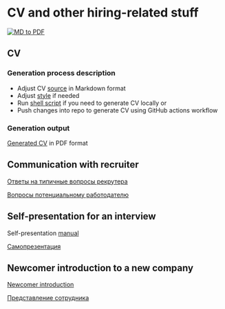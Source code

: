 # CV and other hiring-related stuff

[![MD to PDF](https://github.com/andrei-punko/cv/actions/workflows/convert-md-to-pdf.yml/badge.svg)](https://github.com/andrei-punko/cv/actions/workflows/convert-md-to-pdf.yml)

## CV

### Generation process description
- Adjust CV [source](CV/Andrei_Punko_CV_(eng).md) in Markdown format
- Adjust [style](CV/style.css) if needed
- Run [shell script](CV/generate-pdf.sh) if you need to generate CV locally or
- Push changes into repo to generate CV using GitHub actions workflow

### Generation output

[Generated CV](CV/pdf/Andrei_Punko_CV_(eng).pdf) in PDF format

## Communication with recruiter
[Ответы на типичные вопросы рекрутера](QnA/Ответы%20на%20типичные%20вопросы%20рекрутера.md)

[Вопросы потенциальному работодателю](QnA/Вопросы%20потенциальному%20работодателю.md)

## Self-presentation for an interview
Self-presentation [manual](Self-presentation/Self-presentation%20manual.pdf)

[Самопрезентация](Self-presentation/Self-presentation_(rus).md)

## Newcomer introduction to a new company
[Newcomer introduction](Newcomer%20introduction/Andrei%20Punko%20-%20Newcomer%20introduction.md)

[Представление сотрудника](Newcomer%20introduction/Андрей%20Пунько%20-%20Представление%20сотрудника.md)
